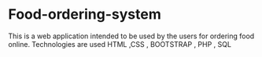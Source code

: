 # Food-ordering-system
This is a web application intended to be used by the users for ordering food online.
Technologies are used HTML ,CSS , BOOTSTRAP , PHP , SQL 
